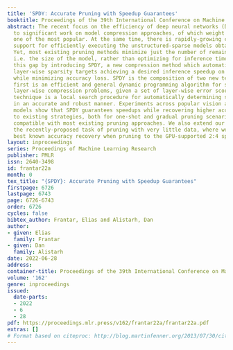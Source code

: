 ```yaml
---
title: 'SPDY: Accurate Pruning with Speedup Guarantees'
booktitle: Proceedings of the 39th International Conference on Machine Learning
abstract: The recent focus on the efficiency of deep neural networks (DNNs) has led
  to significant work on model compression approaches, of which weight pruning is
  one of the most popular. At the same time, there is rapidly-growing computational
  support for efficiently executing the unstructured-sparse models obtained via pruning.
  Yet, most existing pruning methods minimize just the number of remaining weights,
  i.e. the size of the model, rather than optimizing for inference time. We address
  this gap by introducing SPDY, a new compression method which automatically determines
  layer-wise sparsity targets achieving a desired inference speedup on a given system,
  while minimizing accuracy loss. SPDY is the composition of two new techniques. The
  first is an efficient and general dynamic programming algorithm for solving constrained
  layer-wise compression problems, given a set of layer-wise error scores. The second
  technique is a local search procedure for automatically determining such scores
  in an accurate and robust manner. Experiments across popular vision and language
  models show that SPDY guarantees speedups while recovering higher accuracy relative
  to existing strategies, both for one-shot and gradual pruning scenarios, and is
  compatible with most existing pruning approaches. We also extend our approach to
  the recently-proposed task of pruning with very little data, where we achieve the
  best known accuracy recovery when pruning to the GPU-supported 2:4 sparsity pattern.
layout: inproceedings
series: Proceedings of Machine Learning Research
publisher: PMLR
issn: 2640-3498
id: frantar22a
month: 0
tex_title: "{SPDY}: Accurate Pruning with Speedup Guarantees"
firstpage: 6726
lastpage: 6743
page: 6726-6743
order: 6726
cycles: false
bibtex_author: Frantar, Elias and Alistarh, Dan
author:
- given: Elias
  family: Frantar
- given: Dan
  family: Alistarh
date: 2022-06-28
address:
container-title: Proceedings of the 39th International Conference on Machine Learning
volume: '162'
genre: inproceedings
issued:
  date-parts:
  - 2022
  - 6
  - 28
pdf: https://proceedings.mlr.press/v162/frantar22a/frantar22a.pdf
extras: []
# Format based on citeproc: http://blog.martinfenner.org/2013/07/30/citeproc-yaml-for-bibliographies/
---
```

